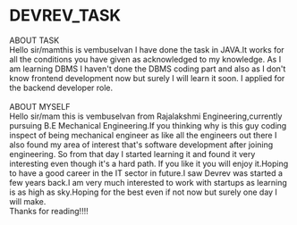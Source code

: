 # DEVREV_TASK
ABOUT TASK<br/>
Hello sir/mamthis is vembuselvan I have done the task in JAVA.It works for all the conditions you have given as acknowledged to my knowledge. As I am learning DBMS I haven't done the DBMS coding part and also as I don't know frontend development now but surely I will learn it soon. I applied for the backend developer role.<br/><br/>
ABOUT MYSELF<br/> 
Hello sir/mam this is vembuselvan from Rajalakshmi Engineering,currently pursuing B.E Mechanical Engineering.If you thinking why is this guy coding inspect of being mechanical engineer as like all the engineers out there I also found my area of interest that's software development after joining engineering. So from that day I started learning it and found it very interesting even though it's a hard path. If you like it you will enjoy it.Hoping to have a good career in the IT sector in future.I saw Devrev was started a few years back.I am very much interested to work with startups as learning is as high as sky.Hoping for the best even if not now but surely one day I will make.<br/>
                                                 Thanks for reading!!!!
